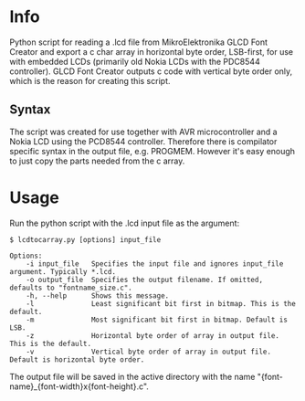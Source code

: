 Info
==============

Python script for reading a .lcd file from MikroElektronika GLCD Font Creator and export a c char array in horizontal byte order, LSB-first, for use with embedded LCDs (primarily old Nokia LCDs with the PDC8544 controller). GLCD Font Creator outputs c code with vertical byte order only, which is the reason for creating this script.

Syntax
--------------

The script was created for use together with AVR microcontroller and a Nokia LCD using the PCD8544 controller. Therefore there is compilator specific syntax in the output file, e.g. PROGMEM. However it's easy enough to just copy the parts needed from the c array.

Usage
==============

Run the python script with the .lcd input file as the argument:
```
$ lcdtocarray.py [options] input_file

Options:
    -i input_file   Specifies the input file and ignores input_file argument. Typically *.lcd.
    -o output_file  Specifies the output filename. If omitted, defaults to "fontname_size.c".
    -h, --help      Shows this message.
    -l              Least significant bit first in bitmap. This is the default.
    -m              Most significant bit first in bitmap. Default is LSB.
    -z              Horizontal byte order of array in output file. This is the default.
    -v              Vertical byte order of array in output file. Default is horizontal byte order.
```
The output file will be saved in the active directory with the name "{font-name}_{font-width}x{font-height}.c".
